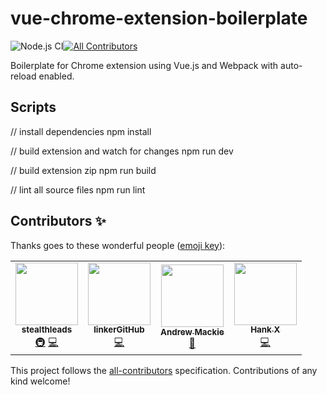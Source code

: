# vue-chrome-extension-boilerplate
![Node.js CI](https://github.com/mubaidr/vue-chrome-extension-boilerplate/workflows/Node.js%20CI/badge.svg)[![All Contributors](https://img.shields.io/badge/all_contributors-1-orange.svg?style=flat-square)](#contributors)

Boilerplate for Chrome extension using Vue.js and Webpack with auto-reload enabled.

## Scripts

// install dependencies
npm install

// build extension and watch for changes
npm run dev

// build extension zip
npm run build

// lint all source files
npm run lint

## Contributors ✨

Thanks goes to these wonderful people ([emoji key](https://allcontributors.org/docs/en/emoji-key)):

<!-- ALL-CONTRIBUTORS-LIST:START - Do not remove or modify this section -->
<!-- prettier-ignore-start -->
<!-- markdownlint-disable -->
<table>
  <tr>
    <td align="center"><a href="https://github.com/stealthleads"><img src="https://avatars0.githubusercontent.com/u/57643807?v=4" width="100px;" alt=""/><br /><sub><b>stealthleads</b></sub></a><br /><a href="#infra-stealthleads" title="Infrastructure (Hosting, Build-Tools, etc)">🚇</a> <a href="https://github.com/mubaidr/vue-chrome-extension-boilerplate/commits?author=stealthleads" title="Code">💻</a></td>
    <td align="center"><a href="https://github.com/linkerGitHub"><img src="https://avatars3.githubusercontent.com/u/15519222?v=4" width="100px;" alt=""/><br /><sub><b>linkerGitHub</b></sub></a><br /><a href="https://github.com/mubaidr/vue-chrome-extension-boilerplate/commits?author=linkerGitHub" title="Code">💻</a></td>
    <td align="center"><a href="https://github.com/andrewmackie"><img src="https://avatars1.githubusercontent.com/u/1217203?v=4" width="100px;" alt=""/><br /><sub><b>Andrew Mackie</b></sub></a><br /><a href="https://github.com/mubaidr/vue-chrome-extension-boilerplate/commits?author=andrewmackie" title="Documentation">📖</a></td>
    <td align="center"><a href="https://momane.com"><img src="https://avatars3.githubusercontent.com/u/3389447?v=4" width="100px;" alt=""/><br /><sub><b>Hank X</b></sub></a><br /><a href="https://github.com/mubaidr/vue-chrome-extension-boilerplate/commits?author=hankxdev" title="Code">💻</a></td>
  </tr>
</table>

<!-- markdownlint-enable -->
<!-- prettier-ignore-end -->
<!-- ALL-CONTRIBUTORS-LIST:END -->

This project follows the [all-contributors](https://github.com/all-contributors/all-contributors) specification. Contributions of any kind welcome!
